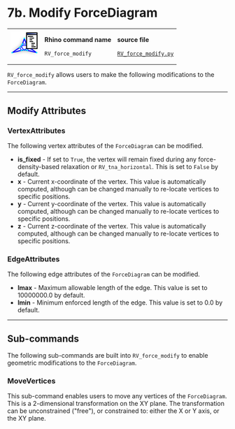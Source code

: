 # 7b. Modify ForceDiagram

|                                                                                              |                                                                               |                                                                                                                            |
| -------------------------------------------------------------------------------------------- | ----------------------------------------------------------------------------- | -------------------------------------------------------------------------------------------------------------------------- |
| <img src="../../.gitbook/assets/RV_ForceDiagram-modify (1).svg" alt="" data-size="original"> | <p><strong>Rhino command name</strong></p><p><code>RV_force_modify</code></p> | <p><strong>source file</strong></p><p><a href="../../../plugin/RV_force_modify.py"><code>RV_force_modify.py</code></a></p> |

`RV_force_modify` allows users to make the following modifications to the `ForceDiagram`.

***

## Modify Attributes

### VertexAttributes

The following vertex attributes of the `ForceDiagram` can be modified.

* **is\_fixed** -  If set to `True`, the vertex will remain fixed during any force-density-based relaxation or `RV_tna_horizontal`. This is set to `False` by default.
* **x** - Current x-coordinate of the vertex. This value is automatically computed, although can be changed manually to re-locate vertices to specific positions.
* **y** - Current y-coordinate of the vertex. This value is automatically computed, although can be changed manually to re-locate vertices to specific positions.
* **z** - Current z-coordinate of the vertex. This value is automatically computed, although can be changed manually to re-locate vertices to specific positions.

### EdgeAttributes

The following edge attributes of the `ForceDiagram` can be modified.

* **lmax** - Maximum allowable length of the edge. This value is set to 10000000.0 by default.
* **lmin** - Minimum enforced length of the edge. This value is set to 0.0 by default.

***

## Sub-commands

The following sub-commands are built into `RV_force_modify` to enable geometric modifications to the `ForceDiagram`.&#x20;

### MoveVertices

This sub-command enables users to move any vertices of the `ForceDiagram`. This is a 2-dimensional transformation on the XY plane. The transformation can be unconstrained ("free"), or constrained to: either the X or Y axis, or the XY plane.
